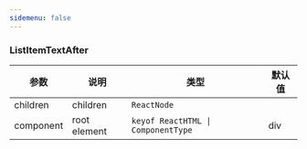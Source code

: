 ```yaml
---
sidemenu: false
---
```


### ListItemTextAfter

| 参数	|说明	|类型	|默认值
| --- | --- | --- | ---
| children | children | `ReactNode` |
| component | root element | `keyof ReactHTML \| ComponentType` | div
